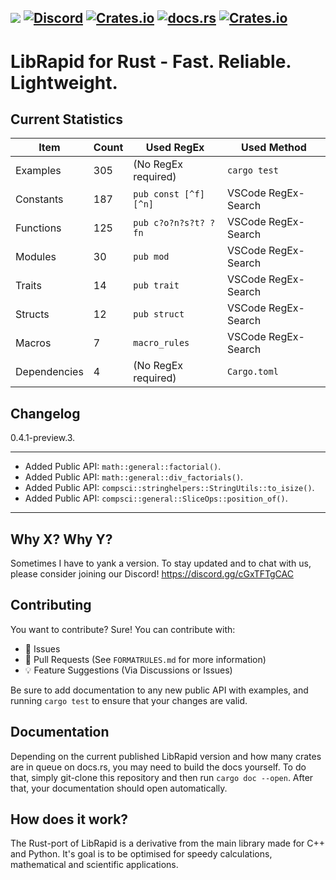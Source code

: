 ![](https://github.com/Pencilcaseman/librapid/blob/master/branding/LibRapid_light.png)
[![Discord](https://img.shields.io/discord/848914274105557043?color=green&label=Discord&logo=Discord)](https://discord.gg/cau7zy7zBE)
[![Crates.io](https://img.shields.io/crates/v/lib_rapid?color=green&label=Latest&logo=Rust&logoColor=orange)](https://crates.io/crates/lib_rapid/)
[![docs.rs](https://img.shields.io/docsrs/lib_rapid?color=green&label=Docs%20%28latest%29&logo=Rust&logoColor=orange)](https://docs.rs/crate/lib_rapid/latest)
[![Crates.io](https://img.shields.io/crates/d/lib_rapid?color=green&label=Downloads&logo=Rust&logoColor=orange)](https://crates.io/crates/lib_rapid)
----

LibRapid for Rust - Fast. Reliable. Lightweight.
============
Current Statistics
-----

| **Item**     | **Count** | **Used RegEx**       | **Used Method**     |
|--------------|-----------|----------------------|---------------------|
| Examples     | 305       |(No RegEx required)   | `cargo test`        |
| Constants    | 187       |`pub const [^f][^n]`  | VSCode RegEx-Search |
| Functions    | 125       |`pub c?o?n?s?t? ?fn`  | VSCode RegEx-Search |
| Modules      | 30        |`pub mod`             | VSCode RegEx-Search |
| Traits       | 14        |`pub trait`           | VSCode RegEx-Search |
| Structs      | 12        |`pub struct`          | VSCode RegEx-Search |
| Macros       | 7         |`macro_rules`         | VSCode RegEx-Search |
| Dependencies | 4         |(No RegEx required)   | `Cargo.toml`        |

**Changelog**
-----
0.4.1-preview.3.
_____
- Added Public API: `math::general::factorial()`.
- Added Public API: `math::general::div_factorials()`.
- Added Public API: `compsci::stringhelpers::StringUtils::to_isize()`.
- Added Public API: `compsci::general::SliceOps::position_of()`.
-----

Why X? Why Y?
-----

Sometimes I have to yank a version. To stay updated and to chat with us, please consider joining our Discord! https://discord.gg/cGxTFTgCAC

Contributing
-----

You want to contribute? Sure! You can contribute with:

- 🚩 Issues
- 🙇 Pull Requests (See `FORMATRULES.md` for more information)
- 💡 Feature Suggestions (Via Discussions or Issues)

Be sure to add documentation to any new public API with examples, and running `cargo test` to ensure that your changes are valid.

Documentation
-----

Depending on the current published LibRapid version and how many crates are in queue on docs.rs, you may need to build the docs yourself.
To do that, simply git-clone this repository and then run `cargo doc --open`. After that, your documentation should open automatically.

How does it work?
-----

The Rust-port of LibRapid is a derivative from the main library made for C++ and Python. It's goal is to be optimised for speedy calculations, mathematical and
scientific applications.